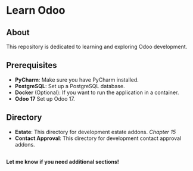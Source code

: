 # Learn Odoo

## About
This repository is dedicated to learning and exploring Odoo development.

## Prerequisites
- **PyCharm**: Make sure you have PyCharm installed. 
- **PostgreSQL**: Set up a PostgreSQL database.
- **Docker** (Optional): If you want to run the application in a container.
- **Odoo 17** Set up Odoo 17.

## Directory
- **Estate**: This directory for development estate addons. *Chapter 15*
- **Contact Approval**: This directory for development contact approval addons.

##
**Let me know if you need additional sections!**
